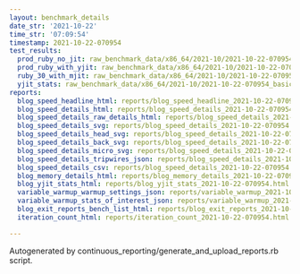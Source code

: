 ```yaml
---
layout: benchmark_details
date_str: '2021-10-22'
time_str: '07:09:54'
timestamp: 2021-10-22-070954
test_results:
  prod_ruby_no_jit: raw_benchmark_data/x86_64/2021-10/2021-10-22-070954_basic_benchmark_prod_ruby_no_jit.json
  prod_ruby_with_yjit: raw_benchmark_data/x86_64/2021-10/2021-10-22-070954_basic_benchmark_prod_ruby_with_yjit.json
  ruby_30_with_mjit: raw_benchmark_data/x86_64/2021-10/2021-10-22-070954_basic_benchmark_ruby_30_with_mjit.json
  yjit_stats: raw_benchmark_data/x86_64/2021-10/2021-10-22-070954_basic_benchmark_yjit_stats.json
reports:
  blog_speed_headline_html: reports/blog_speed_headline_2021-10-22-070954.html
  blog_speed_details_html: reports/blog_speed_details_2021-10-22-070954.html
  blog_speed_details_raw_details_html: reports/blog_speed_details_2021-10-22-070954.raw_details.html
  blog_speed_details_svg: reports/blog_speed_details_2021-10-22-070954.svg
  blog_speed_details_head_svg: reports/blog_speed_details_2021-10-22-070954.head.svg
  blog_speed_details_back_svg: reports/blog_speed_details_2021-10-22-070954.back.svg
  blog_speed_details_micro_svg: reports/blog_speed_details_2021-10-22-070954.micro.svg
  blog_speed_details_tripwires_json: reports/blog_speed_details_2021-10-22-070954.tripwires.json
  blog_speed_details_csv: reports/blog_speed_details_2021-10-22-070954.csv
  blog_memory_details_html: reports/blog_memory_details_2021-10-22-070954.html
  blog_yjit_stats_html: reports/blog_yjit_stats_2021-10-22-070954.html
  variable_warmup_warmup_settings_json: reports/variable_warmup_2021-10-22-070954.warmup_settings.json
  variable_warmup_stats_of_interest_json: reports/variable_warmup_2021-10-22-070954.stats_of_interest.json
  blog_exit_reports_bench_list_html: reports/blog_exit_reports_2021-10-22-070954.bench_list.html
  iteration_count_html: reports/iteration_count_2021-10-22-070954.html

---
```

Autogenerated by continuous_reporting/generate_and_upload_reports.rb script.
